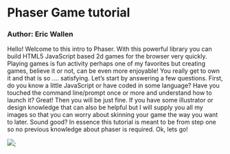 
# Phaser Game tutorial

### Author: Eric Wallen

Hello! Welcome to this intro to Phaser. With this powerful library you can build HTML5 JavaScript based 2d games for the browser very quickly. Playing games is fun activity perhaps one of my favorites but creating games, believe it or not, can be even more enjoyable! You really get to own it and that is so …. satisfying. Let’s start by answering a few questions. First, do you know a little JavaScript or have coded in some language? Have you touched the command line/prompt once or more and understand how to launch it? Great! Then you will be just fine. If you have some illustrator or design knowledge that can also be helpful but I will supply you all my images so that you can worry about skinning your game the way you want to later. Sound good? In essence this tutorial is meant to be from step one so no previous knowledge about phaser is required. Ok, lets go!  

![](.phaser-logo.png);
